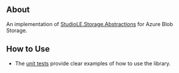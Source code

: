 ## About

An implementation of [StudioLE.Storage.Abstractions](../../StudioLE.Storage.Abstractions/src) for Azure Blob Storage.

## How to Use

- The [unit tests](../../StudioLE.Files/tests) provide clear examples of how to use the library.
